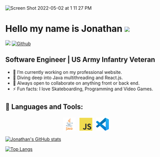 
<img width="1195" alt="Screen Shot 2022-05-02 at 1 11 27 PM" src="https://user-images.githubusercontent.com/78042252/166305453-2498f2ca-9c2a-47a3-a39a-5b8e01791cc8.png">




# Hello my name is Jonathan <img src="https://media.giphy.com/media/hvRJCLFzcasrR4ia7z/giphy.gif" width="25px">

![](https://visitor-badge.laobi.icu/badge?page_id=jonathan-sanchez.jonathan-sanchez)
[![Github](https://img.shields.io/github/followers/jonathan-sanchez?label=Follow&style=social)](https://github.com/jonathan-sanchez)


## Software Engineer | US Army Infantry Veteran

- 🔭 I’m currently working on my professional website.
- 🌱 Diving deep into Java multithreading and React.js.
- 👯 Always open to collaborate on anything front or back end.
- ⚡ Fun facts: I love Skateboarding, Programming and Video Games.
  
  
## 🧰 Languages and Tools:
<p align="center">
<img src="https://raw.githubusercontent.com/github/explore/80688e429a7d4ef2fca1e82350fe8e3517d3494d/topics/java/java.png" alt="java" height="40" style="vertical-align:top; margin:4px">
<img src="https://raw.githubusercontent.com/github/explore/80688e429a7d4ef2fca1e82350fe8e3517d3494d/topics/javascript/javascript.png" alt="Javascript" height="40" style="vertical-align:top; margin:4px">
<img src="https://raw.githubusercontent.com/github/explore/80688e429a7d4ef2fca1e82350fe8e3517d3494d/topics/visual-studio-code/visual-studio-code.png" alt="VS Code" height="40" style="vertical-align:top; margin:4px">
</p>
  

[![Jonathan's GitHub stats](https://github-readme-stats.vercel.app/api?username=jonathan-sanchez&show_icons=true&theme=radical)](https://github.com/jonathan-sanchez/github-readme-stats)

[![Top Langs](https://github-readme-stats.vercel.app/api/top-langs/?username=jonathan-sanchez&show_icons=true&theme=radical&layout=compact)](https://github.com/jonathan-sanchez/github-readme-stats)
